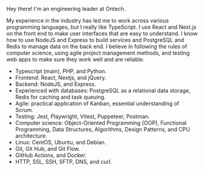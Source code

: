 Hey there! I'm an engineering leader at Ontech.

My experience in the industry has led me to work across various programming languages, but I really like TypeScript. 
I use React and Next.js on the front end to make user interfaces that are easy to understand.
I know how to use NodeJS and Express to build services and PostgreSQL and Redis to manage data on the back end. 
I believe in following the rules of computer science, using agile project management methods, and testing web apps to make sure they work well and are reliable.

- Typescript (main), PHP, and Python.
- Frontend: React, Nextjs, and jQuery.
- Backend: NodeJS, and Express.
- Experienced with databases: PostgreSQL as a relational data storage, Redis for caching and task queuing.
- Agile: practical application of Kanban, essential understanding of Scrum.
- Testing: Jest, Playwright, Vitest, Puppeteer, Postman.
- Computer science: Object-Oriented Programming (OOP), Functional Programming, Data Structures, Algorithms, Design Patterns, and CPU architecture.
- Linux: CentOS, Ubuntu, and Debian.
- Git, Git Hub, and Git Flow.
- GitHub Actions, and Docker.
- HTTP, SSL, SSH, SFTP, DNS, and curl.
